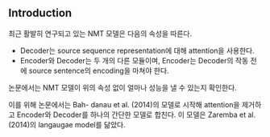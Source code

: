 

## Introduction

최근 활발히 연구되고 있는 NMT 모델은 다음의 속성을 따른다.

- Decoder는 source sequence representation에 대해 attention을 사용한다.
- Encoder와 Decoder는 두 개의 다른 모듈이며, Encoder는 Decoder의 작동 전에 source sentence의 encoding을 마쳐야 한다.

논문에서는 NMT 모델이 위의 속성 없이 얼마나 성능을 낼 수 있는지 확인한다.

이를 위해 논문에서는 Bah- danau et al. (2014)의 모델로 시작해 attention을 제거하고 Encoder와 Decoder를 하나의 간단한 모델로 합친다. 이 모델은 Zaremba et al. (2014)의 langaugae model를 닮았다.